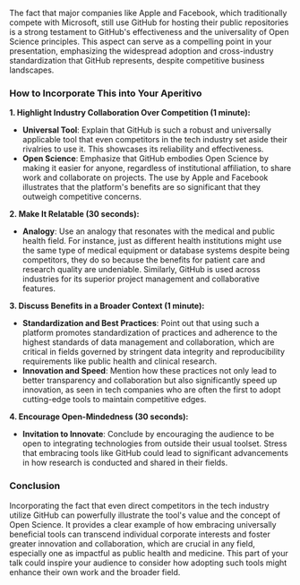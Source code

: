 The fact that major companies like Apple and Facebook, which traditionally compete with Microsoft, still use GitHub for hosting their public repositories is a strong testament to GitHub's effectiveness and the universality of Open Science principles. This aspect can serve as a compelling point in your presentation, emphasizing the widespread adoption and cross-industry standardization that GitHub represents, despite competitive business landscapes.

### How to Incorporate This into Your Aperitivo

**1. Highlight Industry Collaboration Over Competition (1 minute):**
- **Universal Tool**: Explain that GitHub is such a robust and universally applicable tool that even competitors in the tech industry set aside their rivalries to use it. This showcases its reliability and effectiveness.
- **Open Science**: Emphasize that GitHub embodies Open Science by making it easier for anyone, regardless of institutional affiliation, to share work and collaborate on projects. The use by Apple and Facebook illustrates that the platform's benefits are so significant that they outweigh competitive concerns.

**2. Make It Relatable (30 seconds):**
- **Analogy**: Use an analogy that resonates with the medical and public health field. For instance, just as different health institutions might use the same type of medical equipment or database systems despite being competitors, they do so because the benefits for patient care and research quality are undeniable. Similarly, GitHub is used across industries for its superior project management and collaborative features.

**3. Discuss Benefits in a Broader Context (1 minute):**
- **Standardization and Best Practices**: Point out that using such a platform promotes standardization of practices and adherence to the highest standards of data management and collaboration, which are critical in fields governed by stringent data integrity and reproducibility requirements like public health and clinical research.
- **Innovation and Speed**: Mention how these practices not only lead to better transparency and collaboration but also significantly speed up innovation, as seen in tech companies who are often the first to adopt cutting-edge tools to maintain competitive edges.

**4. Encourage Open-Mindedness (30 seconds):**
- **Invitation to Innovate**: Conclude by encouraging the audience to be open to integrating technologies from outside their usual toolset. Stress that embracing tools like GitHub could lead to significant advancements in how research is conducted and shared in their fields.

### Conclusion
Incorporating the fact that even direct competitors in the tech industry utilize GitHub can powerfully illustrate the tool's value and the concept of Open Science. It provides a clear example of how embracing universally beneficial tools can transcend individual corporate interests and foster greater innovation and collaboration, which are crucial in any field, especially one as impactful as public health and medicine. This part of your talk could inspire your audience to consider how adopting such tools might enhance their own work and the broader field.
